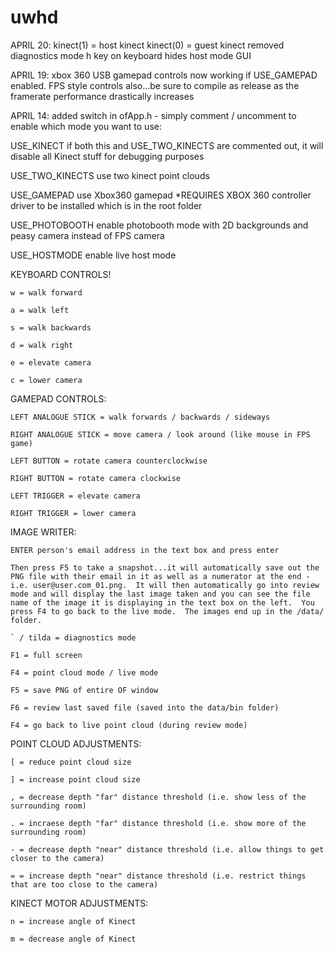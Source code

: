 # uwhd

APRIL 20:
    kinect(1) = host kinect
    kinect(0) = guest kinect
    removed diagnostics mode
    h key on keyboard hides host mode GUI

APRIL 19:
    xbox 360 USB gamepad controls now working if USE_GAMEPAD enabled. FPS style controls
    also...be sure to compile as release as the framerate performance drastically increases

APRIL 14:
    added switch in ofApp.h - simply comment / uncomment to enable which mode you want to use:


USE_KINECT
    if both this and USE_TWO_KINECTS are commented out, it will disable all Kinect stuff for debugging purposes

USE_TWO_KINECTS
    use two kinect point clouds

USE_GAMEPAD
    use Xbox360 gamepad
    *REQUIRES XBOX 360 controller driver to be installed which is in the root folder

USE_PHOTOBOOTH
    enable photobooth mode with 2D backgrounds and peasy camera instead of FPS camera

USE_HOSTMODE
    enable live host mode


KEYBOARD CONTROLS!

    w = walk forward

    a = walk left

    s = walk backwards

    d = walk right

    e = elevate camera

    c = lower camera


GAMEPAD CONTROLS:

    LEFT ANALOGUE STICK = walk forwards / backwards / sideways

    RIGHT ANALOGUE STICK = move camera / look around (like mouse in FPS game)

    LEFT BUTTON = rotate camera counterclockwise

    RIGHT BUTTON = rotate camera clockwise

    LEFT TRIGGER = elevate camera

    RIGHT TRIGGER = lower camera


IMAGE WRITER:

    ENTER person's email address in the text box and press enter

    Then press F5 to take a snapshot...it will automatically save out the PNG file with their email in it as well as a numerator at the end - i.e. user@user.com_01.png.  It will then automatically go into review mode and will display the last image taken and you can see the file name of the image it is displaying in the text box on the left.  You press F4 to go back to the live mode.  The images end up in the /data/ folder.

    ` / tilda = diagnostics mode

    F1 = full screen

    F4 = point cloud mode / live mode
        
    F5 = save PNG of entire OF window

    F6 = review last saved file (saved into the data/bin folder)

    F4 = go back to live point cloud (during review mode)


POINT CLOUD ADJUSTMENTS:

    [ = reduce point cloud size

    ] = increase point cloud size

    , = decrease depth "far" distance threshold (i.e. show less of the surrounding room)

    . = incraese depth "far" distance threshold (i.e. show more of the surrounding room)

    - = decrease depth "near" distance threshold (i.e. allow things to get closer to the camera)

    = = increase depth "near" distance threshold (i.e. restrict things that are too close to the camera)


KINECT MOTOR ADJUSTMENTS:

    n = increase angle of Kinect

    m = decrease angle of Kinect